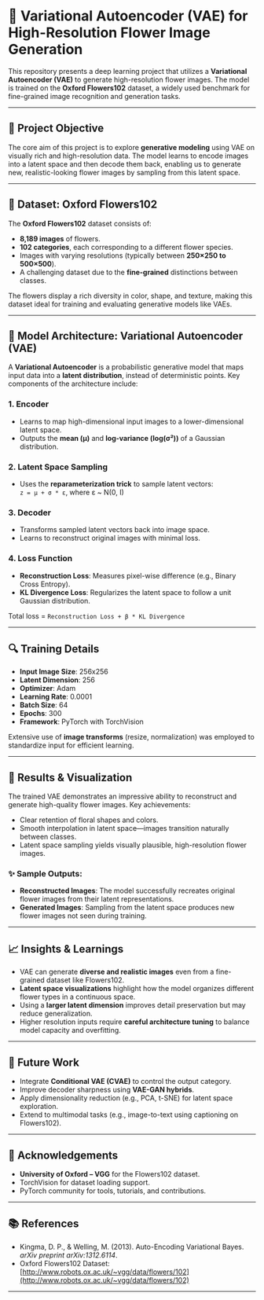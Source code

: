 # 🌸 Variational Autoencoder (VAE) for High-Resolution Flower Image Generation

This repository presents a deep learning project that utilizes a **Variational Autoencoder (VAE)** to generate high-resolution flower images. The model is trained on the **Oxford Flowers102** dataset, a widely used benchmark for fine-grained image recognition and generation tasks.

---

## 📌 Project Objective

The core aim of this project is to explore **generative modeling** using VAE on visually rich and high-resolution data. The model learns to encode images into a latent space and then decode them back, enabling us to generate new, realistic-looking flower images by sampling from this latent space.

---

## 🌼 Dataset: Oxford Flowers102

The **Oxford Flowers102** dataset consists of:

- **8,189 images** of flowers.
- **102 categories**, each corresponding to a different flower species.
- Images with varying resolutions (typically between **250×250 to 500×500**).
- A challenging dataset due to the **fine-grained** distinctions between classes.

The flowers display a rich diversity in color, shape, and texture, making this dataset ideal for training and evaluating generative models like VAEs.

---

## 🧠 Model Architecture: Variational Autoencoder (VAE)

A **Variational Autoencoder** is a probabilistic generative model that maps input data into a **latent distribution**, instead of deterministic points. Key components of the architecture include:

### 1. **Encoder**
- Learns to map high-dimensional input images to a lower-dimensional latent space.
- Outputs the **mean (μ)** and **log-variance (log(σ²))** of a Gaussian distribution.

### 2. **Latent Space Sampling**
- Uses the **reparameterization trick** to sample latent vectors:  
  `z = μ + σ * ε`, where ε ~ N(0, I)

### 3. **Decoder**
- Transforms sampled latent vectors back into image space.
- Learns to reconstruct original images with minimal loss.

### 4. **Loss Function**
- **Reconstruction Loss**: Measures pixel-wise difference (e.g., Binary Cross Entropy).
- **KL Divergence Loss**: Regularizes the latent space to follow a unit Gaussian distribution.

Total loss = `Reconstruction Loss + β * KL Divergence`

---

## 🔍 Training Details

- **Input Image Size**: 256x256
- **Latent Dimension**: 256
- **Optimizer**: Adam
- **Learning Rate**: 0.0001
- **Batch Size**: 64
- **Epochs**: 300
- **Framework**: PyTorch with TorchVision

Extensive use of **image transforms** (resize, normalization) was employed to standardize input for efficient learning.

---

## 🎨 Results & Visualization

The trained VAE demonstrates an impressive ability to reconstruct and generate high-quality flower images. Key achievements:

- Clear retention of floral shapes and colors.
- Smooth interpolation in latent space—images transition naturally between classes.
- Latent space sampling yields visually plausible, high-resolution flower images.

### ✨ Sample Outputs:

- **Reconstructed Images**: The model successfully recreates original flower images from their latent representations.
- **Generated Images**: Sampling from the latent space produces new flower images not seen during training.

---

## 📈 Insights & Learnings

- VAE can generate **diverse and realistic images** even from a fine-grained dataset like Flowers102.
- **Latent space visualizations** highlight how the model organizes different flower types in a continuous space.
- Using a **larger latent dimension** improves detail preservation but may reduce generalization.
- Higher resolution inputs require **careful architecture tuning** to balance model capacity and overfitting.

---

## 🚀 Future Work

- Integrate **Conditional VAE (CVAE)** to control the output category.
- Improve decoder sharpness using **VAE-GAN hybrids**.
- Apply dimensionality reduction (e.g., PCA, t-SNE) for latent space exploration.
- Extend to multimodal tasks (e.g., image-to-text using captioning on Flowers102).

---

## 🤝 Acknowledgements

- **University of Oxford – VGG** for the Flowers102 dataset.
- TorchVision for dataset loading support.
- PyTorch community for tools, tutorials, and contributions.

---

## 📚 References

- Kingma, D. P., & Welling, M. (2013). Auto-Encoding Variational Bayes. *arXiv preprint arXiv:1312.6114*.
- Oxford Flowers102 Dataset: [http://www.robots.ox.ac.uk/~vgg/data/flowers/102](http://www.robots.ox.ac.uk/~vgg/data/flowers/102)

---
